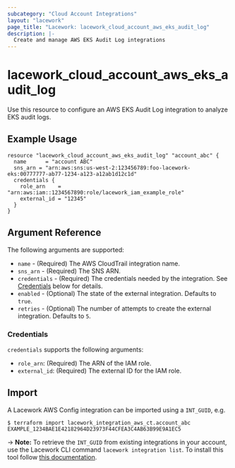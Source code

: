 ```yaml
---
subcategory: "Cloud Account Integrations"
layout: "lacework"
page_title: "Lacework: lacework_cloud_account_aws_eks_audit_log"
description: |-
  Create and manage AWS EKS Audit Log integrations
---
```


# lacework\_cloud\_account\_aws\_eks\_audit\_log

Use this resource to configure an AWS EKS Audit Log integration to analyze EKS audit logs.

## Example Usage

```hcl
resource "lacework_cloud_account_aws_eks_audit_log" "account_abc" {
  name      = "account ABC"
  sns_arn = "arn:aws:sns:us-west-2:123456789:foo-lacework-eks:00777777-ab77-1234-a123-a12ab1d12c1d"
  credentials {
    role_arn    = "arn:aws:iam::1234567890:role/lacework_iam_example_role"
    external_id = "12345"
  }
}
```

## Argument Reference

The following arguments are supported:

* `name` - (Required) The AWS CloudTrail integration name.
* `sns_arn` - (Required) The SNS ARN.
* `credentials` - (Required) The credentials needed by the integration. See [Credentials](#credentials) below for details.
* `enabled` - (Optional) The state of the external integration. Defaults to `true`.
* `retries` - (Optional) The number of attempts to create the external integration. Defaults to `5`.

### Credentials

`credentials` supports the following arguments:

* `role_arn`: (Required) The ARN of the IAM role.
* `external_id`: (Required) The external ID for the IAM role.

## Import

A Lacework AWS Config integration can be imported using a `INT_GUID`, e.g.

```
$ terraform import lacework_integration_aws_ct.account_abc EXAMPLE_1234BAE1E42182964D23973F44CFEA3C4AB63B99E9A1EC5
```
-> **Note:** To retrieve the `INT_GUID` from existing integrations in your account, use the
	Lacework CLI command `lacework integration list`. To install this tool follow
	[this documentation](https://docs.lacework.com/cli/).
